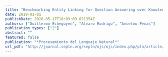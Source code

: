 ```yaml
---
title: "Benchmarking Entity Linking for Question Answering over Knowledge Graphs"
date: 2019-01-01
publishDate: 2020-05-17T18:09:09.021354Z
authors: ["Guillermo Echegoyen", "Alvaro Rodrigo", "Anselmo Penas"]
publication_types: ["2"]
abstract: ""
featured: false
publication: "*Procesamiento del Lenguaje Natural*"
url_pdf: "http://journal.sepln.org/sepln/ojs/ojs/index.php/pln/article/viewFile/6102/3556"
---
```


